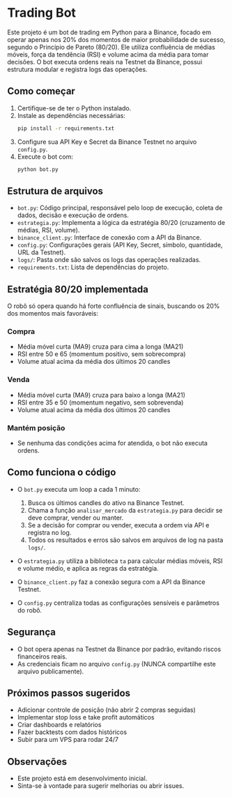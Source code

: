 # Trading Bot

Este projeto é um bot de trading em Python para a Binance, focado em operar apenas nos 20% dos momentos de maior probabilidade de sucesso, segundo o Princípio de Pareto (80/20). Ele utiliza confluência de médias móveis, força da tendência (RSI) e volume acima da média para tomar decisões. O bot executa ordens reais na Testnet da Binance, possui estrutura modular e registra logs das operações.

## Como começar

1. Certifique-se de ter o Python instalado.
2. Instale as dependências necessárias:
   ```bash
   pip install -r requirements.txt
   ```
3. Configure sua API Key e Secret da Binance Testnet no arquivo `config.py`.
4. Execute o bot com:
   ```bash
   python bot.py
   ```

## Estrutura de arquivos

- `bot.py`: Código principal, responsável pelo loop de execução, coleta de dados, decisão e execução de ordens.
- `estrategia.py`: Implementa a lógica da estratégia 80/20 (cruzamento de médias, RSI, volume).
- `binance_client.py`: Interface de conexão com a API da Binance.
- `config.py`: Configurações gerais (API Key, Secret, símbolo, quantidade, URL da Testnet).
- `logs/`: Pasta onde são salvos os logs das operações realizadas.
- `requirements.txt`: Lista de dependências do projeto.

## Estratégia 80/20 implementada

O robô só opera quando há forte confluência de sinais, buscando os 20% dos momentos mais favoráveis:

### Compra
- Média móvel curta (MA9) cruza para cima a longa (MA21)
- RSI entre 50 e 65 (momentum positivo, sem sobrecompra)
- Volume atual acima da média dos últimos 20 candles

### Venda
- Média móvel curta (MA9) cruza para baixo a longa (MA21)
- RSI entre 35 e 50 (momentum negativo, sem sobrevenda)
- Volume atual acima da média dos últimos 20 candles

### Mantém posição
- Se nenhuma das condições acima for atendida, o bot não executa ordens.

## Como funciona o código

- O `bot.py` executa um loop a cada 1 minuto:
  1. Busca os últimos candles do ativo na Binance Testnet.
  2. Chama a função `analisar_mercado` da `estrategia.py` para decidir se deve comprar, vender ou manter.
  3. Se a decisão for comprar ou vender, executa a ordem via API e registra no log.
  4. Todos os resultados e erros são salvos em arquivos de log na pasta `logs/`.

- O `estrategia.py` utiliza a biblioteca `ta` para calcular médias móveis, RSI e volume médio, e aplica as regras da estratégia.
- O `binance_client.py` faz a conexão segura com a API da Binance Testnet.
- O `config.py` centraliza todas as configurações sensíveis e parâmetros do robô.

## Segurança
- O bot opera apenas na Testnet da Binance por padrão, evitando riscos financeiros reais.
- As credenciais ficam no arquivo `config.py` (NUNCA compartilhe este arquivo publicamente).

## Próximos passos sugeridos
- Adicionar controle de posição (não abrir 2 compras seguidas)
- Implementar stop loss e take profit automáticos
- Criar dashboards e relatórios
- Fazer backtests com dados históricos
- Subir para um VPS para rodar 24/7

## Observações
- Este projeto está em desenvolvimento inicial.
- Sinta-se à vontade para sugerir melhorias ou abrir issues.
